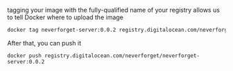 
tagging your image with the fully-qualified name of your registry allows us to tell Docker where to upload the image
```sh
docker tag neverforget-server:0.0.2 registry.digitalocean.com/neverforget/neverforget-server:0.0.2
```

After that, you can push it
```
docker push registry.digitalocean.com/neverforget/neverforget-server:0.0.2
```